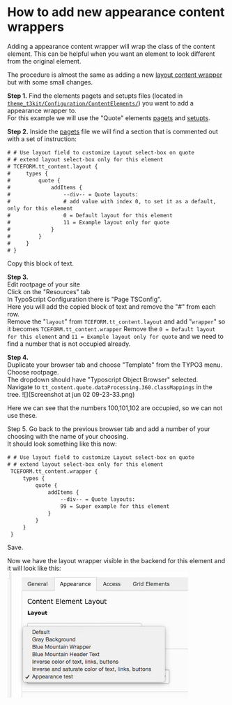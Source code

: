 # How to add new appearance content wrappers

Adding a appearance content wrapper will wrap the class of the content element. This can be helpful when you want an element to look different from the original element.

The procedure is almost the same as adding a new [layout content wrapper](https://pixelant.gitbooks.io/doc/content/how_to_add_new_layout_content_wrappers.html) but with some small changes.

**Step 1.** Find the elements pagets and setupts files (located in [```theme_t3kit/Configuration/ContentElements/```](https://github.com/t3kit/theme_t3kit/tree/master/Configuration/ContentElements))  you want to add a appearance wrapper to.  
For this example we will use the "Quote" elements [pagets](https://github.com/t3kit/theme_t3kit/blob/master/Configuration/ContentElements/Quote.pagets) and [setupts](https://github.com/t3kit/theme_t3kit/blob/master/Configuration/ContentElements/Quote.setupts).  

**Step 2.** Inside the [pagets](https://github.com/t3kit/theme_t3kit/blob/master/Configuration/ContentElements/Quote.pagets) file we will find a section that is commented out with a set of instruction:
```
# # Use layout field to customize Layout select-box on quote
# # extend layout select-box only for this element
# TCEFORM.tt_content.layout {
#     types {
#         quote {
#             addItems {
#                 --div-- = Quote layouts:
#                 # add value with index 0, to set it as a default, only for this element
#                 0 = Default layout for this element
#                 11 = Example layout only for quote
#             }
#         }
#     }
# }
```
Copy this block of text.

**Step 3.**  
Edit rootpage of your site   
Click on the "Resources" tab  
In TypoScript Configuration there is "Page TSConfig".    
Here you will add the copied block of text and remove the "#" from each row.  
Remove the "```layout```" from ```TCEFORM.tt_content.layout``` and add "```wrapper```" so it becomes ```TCEFORM.tt_content.wrapper```
Remove the ```0 = Default layout for this element``` and ```11 = Example layout only for quote```  and we need to find a number that is not occupied already.

**Step 4.**  
Duplicate your browser tab and choose "Template" from the TYPO3 menu.  
Choose rootpage.  
The dropdown should have "Typoscript Object Browser" selected.  
Navigate to ```tt_content.quote.dataProcessing.360.classMappings``` in the tree. 
![](Screenshot at jun 02 09-23-33.png)

Here we can see that the numbers 100,101,102 are occupied, so we can not use these.

Step 5.
Go back to the previous browser tab and add a number of your choosing with the name of your choosing.   
It should look something like this now:
```
# # Use layout field to customize Layout select-box on quote
# # extend layout select-box only for this element
 TCEFORM.tt_content.wrapper {
     types {
         quote {
             addItems {
                 --div-- = Quote layouts:
                 99 = Super example for this element
             }
         }
     }
 }
```
Save.

Now we have the layout wrapper visible in the backend for this element and it will look like this:  ![](wrapper.jpg)